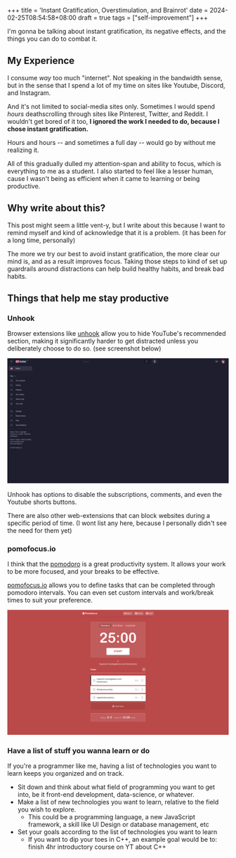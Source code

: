 +++
title = 'Instant Gratification, Overstimulation, and Brainrot'
date = 2024-02-25T08:54:58+08:00
draft = true
tags = ["self-improvement"]
+++

I'm gonna be talking about instant gratification, its negative effects, and the things you can do to combat it.

<!--more-->

## My Experience

I consume _way_ too much "internet". Not speaking in the bandwidth sense, but in the
sense that I spend a lot of my time on sites like Youtube, Discord, and Instagram.

And it's not limited to social-media sites only. Sometimes I would spend _hours_
deathscrolling through sites like Pinterest, Twitter, and Reddit. I wouldn't get bored of it too,
__I ignored the work I needed to do, because I chose instant gratification.__

Hours and hours -- and sometimes a full day -- would go by without me realizing it.

<!-- Naturally, overdue assignments would build up, and there were many days where -->
<!-- I just completely skip school because my brain was too stimulated and tired from -->
<!-- all the "consuming" I had been doing. -->

All of this gradually dulled my attention-span and ability to focus, which is everything to me as a student. I also started to feel like a 
lesser human, cause I wasn't being as efficient when it came to learning 
or being productive.

## Why write about this?
This post might seem a little vent-y, but I write about this because I want to remind myself and kind of acknowledge that it is a problem. (it has been for a long time, personally)

The more we try our best to avoid instant gratification, the more clear our mind is, and as a result improves focus. Taking those steps to kind of set up guardrails around distractions can help build healthy habits, and break bad habits.

## Things that help me stay productive

### Unhook
Browser extensions like [unhook](https://addons.mozilla.org/en-US/firefox/addon/youtube-recommended-videos/) allow you to hide YouTube's recommended section, making it significantly harder to get distracted unless
you deliberately choose to do so. (see screenshot below)

![Youtube with Unhook](unhook.png "No thumbnails = less things to click on")

Unhook has options to disable the subscriptions, comments, and even the Youtube shorts buttons.

There are also other web-extensions that can block websites during a specific period of time. (I wont list any here, because I personally didn't see the need for them yet)


### pomofocus.io
I think that the [pomodoro](https://en.wikipedia.org/wiki/Pomodoro_Technique) is a great productivity system. It allows your work to be more focused, and your breaks to be effective.

[pomofocus.io](https://pomofocus.io) allows you to define tasks that can be completed through pomodoro intervals. You can even set custom intervals and work/break times to suit your preference.

![Pomofocus for pomodoro](pomofocus.io.png "Dashboard for pomofocus")


### Have a list of stuff you wanna learn or do
If you're a programmer like me, having a list of technologies you want to learn keeps you organized and on track. 

- Sit down and think about what field of programming you want to get into, be it front-end development, data-science, or whatever. 
- Make a list of new technologies you want to learn, relative to the field you wish to explore.
    - This could be a programming language, a new JavaScript framework, a skill like UI Design or database management, etc
- Set your goals according to the list of technologies you want to learn 
    - If you want to dip your toes in C++, an example goal would be to: finish 4hr introductory course on YT about C++
